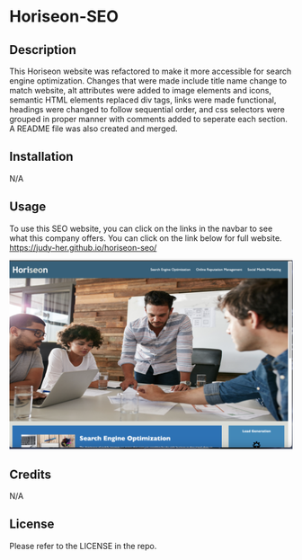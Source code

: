 # Horiseon-SEO

## Description

This Horiseon website was refactored to make it more accessible for search engine optimization. 
Changes that were made include title name change to match website, alt attributes were added to image elements and icons, semantic HTML elements replaced div tags, links were made functional, headings were changed to follow sequential order, and css selectors were grouped in proper manner with comments added to seperate each section. A README file was also created and merged.

## Installation

N/A

## Usage

To use this SEO website, you can click on the links in the navbar to see what this company offers. You can click on the link below for full website. 
https://judy-her.github.io/horiseon-seo/ 

   
   ![Screenshot of Horiseon Website](assets/images/screenshot-Horiseon.png)
   


## Credits

N/A

## License

Please refer to the LICENSE in the repo.
